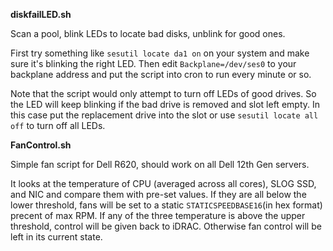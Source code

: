 **diskfailLED.sh**

Scan a pool, blink LEDs to locate bad disks, unblink for good ones. 

First try something like `sesutil locate da1 on` on your system and make sure it's blinking the right LED. Then edit `Backplane=/dev/ses0` to your backplane address and put the script into cron to run every minute or so.

Note that the script would only attempt to turn off LEDs of good drives. So the LED will keep blinking if the bad drive is removed and slot left empty. In this case put the replacement drive into the slot or use `sesutil locate all off` to turn off all LEDs.



**FanControl.sh**

Simple fan script for Dell R620, should work on all Dell 12th Gen servers.

It looks at the temperature of CPU (averaged across all cores), SLOG SSD, and NIC and compare them with pre-set values. If they are all below the lower threshold, fans will be set to a static `STATICSPEEDBASE16`(in hex format) precent of max RPM. If any of the three temperature is above the upper threshold, control will be given back to iDRAC. Otherwise fan control will be left in its current state.
